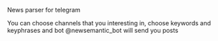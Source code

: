 News parser for telegram

You can choose channels that you interesting in, choose keywords and keyphrases and bot @newsemantic_bot will send you posts
